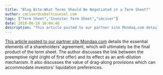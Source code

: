 ```yaml
---
title: "Blog Bite:What Terms Should Be Negotiated in a Term Sheet?"
author: cmcivor@cobaltcounsel.com
tags: ["Term Sheet","Investor Term Sheet","cmcivor"]
date: 2018-06-18 16:04:48
description: "This article posted to our partner site Mondaq.com details the essential elements of a shareholders' agreement, which will ultimately be the final product of the term sheet. The author discusses the..."
---
```


[This article posted to our partner site Mondaq.com](http://www.mondaq.com/canada/x/304372/Shareholders/Should+Your+Company+Have+A+Shareholder+Agreement) details the essential elements of a shareholders' agreement, which will ultimately be the final product of the term sheet. The author discusses the link between the preemptive right (right of first offer) and its effect as an anti-dilution mechanism. It also discusses the value of drag-along provisions which can accommodate investors' liquidation preferences.